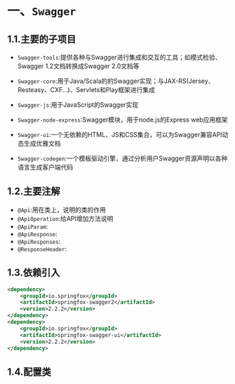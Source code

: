 

# 一、`Swagger`

## 1.1.主要的子项目

- `Swagger-tools`:提供各种与Swagger进行集成和交互的工具；如模式检验、Swagger 1.2文档转换成Swagger 2.0文档等
- `Swagger-core`:用于Java/Scala的的Swagger实现；与JAX-RS(Jersey、Resteasy、CXF...)、Servlets和Play框架进行集成
- `Swagger-js`:用于JavaScript的Swagger实现
- `Swagger-node-express`:Swagger模块，用于node.js的Express web应用框架
- `Swagger-ui`:一个无依赖的HTML、JS和CSS集合，可以为Swagger兼容API动态生成优雅文档

- `Swagger-codegen`:一个模板驱动引擎，通过分析用户Swagger资源声明以各种语言生成客户端代码



## 1.2.主要注解

- `@Api`:用在类上，说明的类的作用
- `@ApiOperation`:给API增加方法说明
- `@ApiParam`:
- `@ApiResponse`:
- `@ApiResponses`:
- `@ResponseHeader`:



## 1.3.依赖引入

```xml
<dependency>
    <groupId>io.springfox</groupId>
    <artifactId>springfox-swagger2</artifactId>
    <version>2.2.2</version>
</dependency>
<dependency>
    <groupId>io.springfox</groupId>
    <artifactId>springfox-swagger-ui</artifactId>
    <version>2.2.2</version>
</dependency>
```



## 1.4.配置类

```java

```

